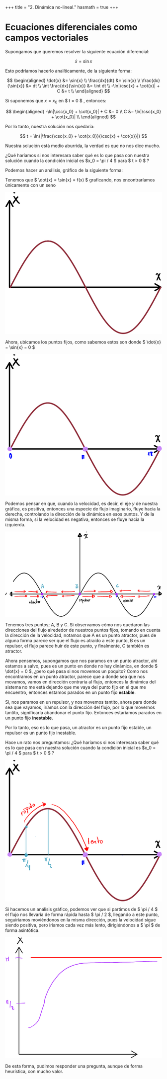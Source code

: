 +++
title = "2. Dinámica no-lineal."
hasmath = true
+++

# Ecuaciones diferenciales como campos vectoriales

Supongamos que queremos resolver la siguiente ecuación diferencial:

$$
\dot{x} = \sin{x}
$$

Esto podríamos hacerlo analíticamente, de la siguiente forma:

$$
\begin{aligned}
\dot{x} &= \sin{x} \\
\frac{dx}{dt} &= \sin{x} \\
\frac{dx}{\sin{x}} &= dt \\
\int \frac{dx}{\sin{x}} &= \int dt \\
-\ln|\csc{x} + \cot{x}| + C &= t \\
\end{aligned}
$$

Si suponemos que $x = x_0$ en $ t = 0 $ , entonces:

$$
\begin{aligned}
-\ln|\csc{x_0} + \cot{x_0}| + C &= 0 \\
C &= \ln|\csc{x_0} + \cot{x_0}| \\
\end{aligned}
$$

Por lo tanto, nuestra solución nos quedaría:

$$
t = \ln{|\frac{\csc{x_0} + \cot{x_0}}{\csc{x} + \cot{x}}|}
$$


Nuestra solución está medio aburrida, la verdad es que no nos dice mucho.

¿Qué haríamos si nos interesara saber qué es lo que pasa con nuestra solución cuando la condición inicial es $x_0 = \pi / 4 $ para $ t > 0 $ ?

Podemos hacer un análisis, gráfico de la siguiente forma:

Tenemos que $ \dot{x} = \sin{x} = f(x) $ graficando, nos encontraríamos únicamente con un seno

![seno](/assets/dinamica/1.png)

Ahora, ubicamos los puntos fijos, como sabemos estos son donde $ \dot{x} = \sin{x} = 0 $

![fijos](/assets/dinamica/2.png)


Podemos pensar en que, cuando la velocidad, es decir, el eje $y$ de nuestra gráfica, es positiva, entonces una especie de flujo imaginario, fluye hacia la derecha, controlando la dirección de la dinámica en esos puntos. Y de la misma forma, si la velocidad es negativa, entonces se fluye hacia la izquierda.


![direccion](/assets/dinamica/3.png)



Tenemos tres puntos; A, B y C. Si observamos cómo nos quedaron las direcciones del flujo alrededor de nuestros puntos fijos, tomando en cuenta la dirección de la velocidad, notamos que A es un punto atractor, pues de alguna forma parece ser que el flujo es atraído a este punto, B es un repulsor, el flujo parece huir de este punto, y finalmente, C también es atractor. 

Ahora pensemos, supongamos que nos paramos en un punto atractor, ahí estamos a salvo, pues es un punto en donde no hay dinámica, en donde $ \dot{x} = 0 $, ¿pero qué pasa si nos movemos un poquito? Como nos encontramos en un punto atractor, parece que a donde sea que nos movamos, vamos en dirección contraria al flujo, entonces la dinámica del sistema no me está dejando que me vaya del punto fijo en el que me encuentro, entonces estamos parados en un punto fijo **estable**.

Si, nos paramos en un repulsor, y nos movemos tantito, ahora para donde sea que vayamos, iríamos con la dirección del flujo, por lo que movernos tantito, significaría abandonar el punto fijo. Entonces estaríamos parados en un punto fijo **inestable**.

Por lo tanto, eso es lo que pasa, un atractor es un punto fijo estable, un repulsor es un punto fijo inestable. 

Hace un rato nos preguntamos: ¿Qué haríamos si nos interesara saber qué es lo que pasa con nuestra solución cuando la condición inicial es $x_0 = \pi / 4 $ para $ t > 0 $ ?


![ej](/assets/dinamica/4.png)

Si hacemos un análisis gráfico, podemos ver que si partimos de $ \pi / 4 $ el flujo nos llevaría de forma rápida hasta $ \pi / 2 $, llegando a este punto, seguiríamos moviéndonos en la misma dirección, pues la velocidad sigue siendo positiva, pero iríamos cada vez más lento, dirigiéndonos a $ \pi $ de forma asintótica. 

![ej1](/assets/dinamica/5.png)


De esta forma, pudimos responder una pregunta, aunque de forma heurística, con mucho valor. 